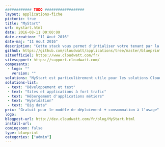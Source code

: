 ```yaml
---
############ TODO ##################
layout: applications-fiche
pictonic: true
title: "MyStart"
url: mystart.html
date: 2016-08-11 00:00:00
date-creation: "11 Aout 2016"
date-maj: "11 Aout 2016"
description: "Cette stack vous permet d'intialiser votre tenant par la création rapide d'une keypair, d'un réseau et d'un security group. Ces ressources sont des pré-requis pour la création d'instances dans le cloud."
github: https://github.com/cloudwatt/applications/tree/master/blueprint-mystart
siteofficiel: https://www.cloudwatt.com/fr/
sitesupport: https://support.cloudwatt.com/
composants:
 - logo: ""
   version: ""
solutions: "MyStart est particulièrement utile pour les solutions Cloudwatt suivantes :"
solutions-list: 
 - text: "Développement et test"
 - text: "Sites et applications à fort trafic"
 - text: "Hébergement d'applications métiers"
 - text: "Hybridation"
 - text: "Big data"
prix: "Gratuit pour le modèle de déploiement + consommation à l'usage"
logo: 
blogpost-url: http://dev.cloudwatt.com/fr/blog/MyStart.html
install-url:
comingsoon: false
type: blueprint
categories: ["admin"]
---
```

